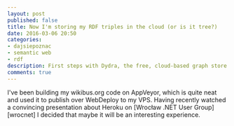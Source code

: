 ```yaml
---
layout: post
published: false
title: Now I'm storing my RDF triples in the cloud (or is it tree?)
date: 2016-03-06 20:50
categories:
- dajsiepoznac
- semantic web
- rdf
description: First steps with Dydra, the free, cloud-based graph store
comments: true
---
```


I've been building my wikibus.org code on AppVeyor, which is quite neat and used it to publish over WebDeploy to my VPS.
Having recently watched a convincing presentation about Heroku on [Wrocław .NET User Group][wrocnet] I decided that maybe
it will be an interesting experience.

<!--more-->

